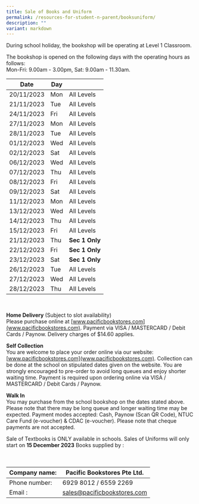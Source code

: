 ```yaml
---
title: Sale of Books and Uniform
permalink: /resources-for-student-n-parent/booksuniform/
description: ""
variant: markdown
---
```

During school holiday, the bookshop will be operating at Level 1 Classroom. 

The bookshop is opened on the following days with the operating hours as follows:  
Mon-Fri: 9.00am - 3.00pm,  Sat: 9.00am - 11.30am.

|Date | Day |  |
| - | - | - |
| 20/11/2023 | Mon | All Levels |
| 21/11/2023 | Tue | All Levels |
| 24/11/2023 | Fri | All Levels |
| 27/11/2023 | Mon | All Levels |
| 28/11/2023 | Tue | All Levels |
| 01/12/2023 | Wed | All Levels |
| 02/12/2023 | Sat | All Levels |
| 06/12/2023 | Wed | All Levels |
| 07/12/2023 | Thu | All Levels |
| 08/12/2023 | Fri | All Levels |
| 09/12/2023 | Sat | All Levels |
| 11/12/2023 | Mon | All Levels |
| 13/12/2023 | Wed | All Levels |
| 14/12/2023 | Thu | All Levels |
| 15/12/2023 | Fri | All Levels |
| 21/12/2023 | Thu | **Sec 1 Only** |
| 22/12/2023 | Fri | **Sec 1 Only** |
| 23/12/2023 | Sat | **Sec 1 Only** |
| 26/12/2023 | Tue | All Levels |
| 27/12/2023 | Wed | All Levels |
| 28/12/2023 | Thu | AIl Levels |

<br>

**Home Delivery** (Subject to slot availability)<br>
Please purchase online at [www.pacificbookstores.com](www.pacificbookstores.com).
Payment via VISA / MASTERCARD / Debit Cards / Paynow. Delivery charges of $14.60 applies.

**Self Collection**<br>
You are welcome to place your order online via our website: [www.pacificbookstores.com](www.pacificbookstores.com). Collection can be done at the school on stipulated dates given on the website.
You are strongly encouraged to pre-order to avoid long queues and enjoy shorter waiting time. Payment is required upon ordering
online via VISA / MASTERCARD / Debit Cards / Paynow.


**Walk In**<br>
You may purchase from the school bookshop on the dates stated above. Please note that there may be long queue and longer
waiting time may be expected.
Payment modes accepted: Cash, Paynow (Scan QR Code), NTUC Care Fund (e-voucher) &amp; CDAC (e-voucher).
Please note that cheque payments are not accepted.

Sale of Textbooks is ONLY available in schools. 
Sales of Uniforms will only start on **15 December 2023**
Books supplied by :  
<br>
<br>

|Company name:  | Pacific Bookstores Pte Ltd.|
| - |-|
|  Phone number: | 6929 8012 / 6559 2269 |
|  Email : | sales@pacificbookstores.com |